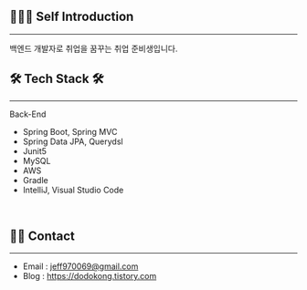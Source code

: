 ## 🧑🏻‍💻 Self Introduction
* * *
백엔드 개발자로 취업을 꿈꾸는 취업 준비생입니다.
<br>


## 🛠️ Tech Stack 🛠️ 
* * *
Back-End 
<br>
- Spring Boot, Spring MVC <br>
- Spring Data JPA, Querydsl <br>
- Junit5 <br>
- MySQL <br>
- AWS <br>
- Gradle <br>
- IntelliJ, Visual Studio Code <br>
<br>


## 👋🏻 Contact
* * *
- Email : jeff970069@gmail.com <br>
- Blog : https://dodokong.tistory.com <br>






